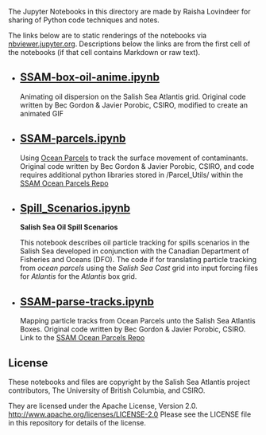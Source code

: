 The Jupyter Notebooks in this directory are made by
Raisha Lovindeer for sharing of Python code techniques
and notes.

The links below are to static renderings of the notebooks via
[nbviewer.jupyter.org](https://nbviewer.jupyter.org/).
Descriptions below the links are from the first cell of the notebooks
(if that cell contains Markdown or raw text).

* ## [SSAM-box-oil-anime.ipynb](https://nbviewer.jupyter.org/github/SS-Atlantis/analysis-raisha/blob/main/contaminant-dispersal/SSAM-box-oil-anime.ipynb)  
    
    Animating oil dispersion on the Salish Sea Atlantis grid. Original code written by Bec Gordon & Javier Porobic, CSIRO, modified to create an animated GIF

* ## [SSAM-parcels.ipynb](https://nbviewer.jupyter.org/github/SS-Atlantis/analysis-raisha/blob/main/contaminant-dispersal/SSAM-parcels.ipynb)  
    
    Using [Ocean Parcels](https://oceanparcels.org) to track the surface movement of contaminants. 
    Original code written by Bec Gordon & Javier Porobic, CSIRO, and code requires additional python libraries stored in /Parcel_Utils/ within the [SSAM Ocean Parcels Repo](https://bitbucket.csiro.au/users/por07g/repos/ssam_oceanparcels/browse)

* ## [Spill_Scenarios.ipynb](https://nbviewer.jupyter.org/github/SS-Atlantis/analysis-raisha/blob/main/contaminant-dispersal/Spill_Scenarios.ipynb)  
    
    **Salish Sea Oil Spill Scenarios**
    
    This notebook describes oil particle tracking for spills scenarios in the Salish Sea developed in conjunction with the Canadian Department of Fisheries and Oceans (DFO). The code if for translating particle tracking from *ocean parcels* using the *Salish Sea Cast* grid into input forcing files for *Atlantis* for the *Atlantis* box grid.

* ## [SSAM-parse-tracks.ipynb](https://nbviewer.jupyter.org/github/SS-Atlantis/analysis-raisha/blob/main/contaminant-dispersal/SSAM-parse-tracks.ipynb)  
    
    Mapping particle tracks from Ocean Parcels unto the Salish Sea Atlantis Boxes. 
    Original code written by Bec Gordon & Javier Porobic, CSIRO.
    Link to the [SSAM Ocean Parcels Repo](https://bitbucket.csiro.au/users/por07g/repos/ssam_oceanparcels/browse)


## License

These notebooks and files are copyright by the Salish Sea Atlantis project contributors,
The University of British Columbia, and CSIRO.

They are licensed under the Apache License, Version 2.0.
http://www.apache.org/licenses/LICENSE-2.0
Please see the LICENSE file in this repository for details of the license.
